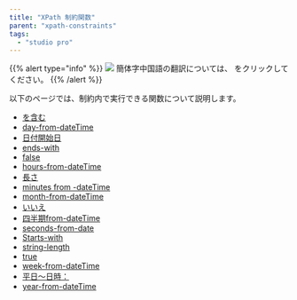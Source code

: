 ```yaml
---
title: "XPath 制約関数"
parent: "xpath-constraints"
tags:
  - "studio pro"
---
```


{{% alert type="info" %}}
<img src="attachments/chinese-translation/china.png" style="display: inline-block; margin: 0" /> 簡体字中国語の翻訳については、 [<unk> <unk> <unk>](https://cdn.mendix.tencent-cloud.com/documentation/refguide8/xpath-constraint-functions.pdf) をクリックしてください。
{{% /alert %}}

以下のページでは、制約内で実行できる関数について説明します。

* [を含む](xpath-contains)
* [day-from-dateTime](xpath-day-from-datetime)
* [日付開始日](xpath-day-of-year-from-datetime)
* [ends-with](xpath-ends-with)
* [false](xpath-false)
* [hours-from-dateTime](xpath-hours-from-datetime)
* [長さ](xpath-length)
* [minutes from -dateTime](xpath-minutes-from-datetime)
* [month-from-dateTime](xpath-month-from-datetime)
* [いいえ](xpath-not)
* [四半期from-dateTime](xpath-quarter-from-datetime)
* [seconds-from-date](xpath-seconds-from-datetime)
* [Starts-with](xpath-starts-with)
* [string-length](xpath-string-length)
* [true](xpath-true)
* [week-from-dateTime](xpath-week-from-datetime)
* [平日～日時：](xpath-weekday-from-datetime)
* [year-from-dateTime](xpath-year-from-datetime)

